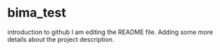# bima_test
introduction to github
I am editing the README file. Adding some more details about the project description.
